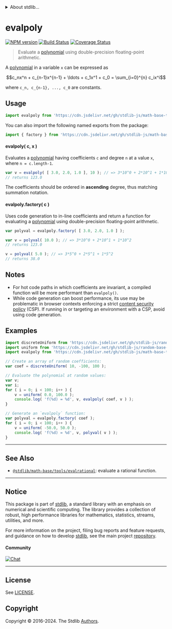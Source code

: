 <!--

@license Apache-2.0

Copyright (c) 2018 The Stdlib Authors.

Licensed under the Apache License, Version 2.0 (the "License");
you may not use this file except in compliance with the License.
You may obtain a copy of the License at

   http://www.apache.org/licenses/LICENSE-2.0

Unless required by applicable law or agreed to in writing, software
distributed under the License is distributed on an "AS IS" BASIS,
WITHOUT WARRANTIES OR CONDITIONS OF ANY KIND, either express or implied.
See the License for the specific language governing permissions and
limitations under the License.

-->


<details>
  <summary>
    About stdlib...
  </summary>
  <p>We believe in a future in which the web is a preferred environment for numerical computation. To help realize this future, we've built stdlib. stdlib is a standard library, with an emphasis on numerical and scientific computation, written in JavaScript (and C) for execution in browsers and in Node.js.</p>
  <p>The library is fully decomposable, being architected in such a way that you can swap out and mix and match APIs and functionality to cater to your exact preferences and use cases.</p>
  <p>When you use stdlib, you can be absolutely certain that you are using the most thorough, rigorous, well-written, studied, documented, tested, measured, and high-quality code out there.</p>
  <p>To join us in bringing numerical computing to the web, get started by checking us out on <a href="https://github.com/stdlib-js/stdlib">GitHub</a>, and please consider <a href="https://opencollective.com/stdlib">financially supporting stdlib</a>. We greatly appreciate your continued support!</p>
</details>

# evalpoly

[![NPM version][npm-image]][npm-url] [![Build Status][test-image]][test-url] [![Coverage Status][coverage-image]][coverage-url] <!-- [![dependencies][dependencies-image]][dependencies-url] -->

> Evaluate a [polynomial][polynomial] using double-precision floating-point arithmetic.

<section class="intro">

A [polynomial][polynomial] in a variable `x` can be expressed as

<!-- <equation class="equation" label="eq:polynomial" align="center" raw="c_nx^n + c_{n-1}x^{n-1} + \ldots + c_1x^1 + c_0 = \sum_{i=0}^{n} c_ix^i" alt="Polynomial expression."> -->

```math
c_nx^n + c_{n-1}x^{n-1} + \ldots + c_1x^1 + c_0 = \sum_{i=0}^{n} c_ix^i
```

<!-- <div class="equation" align="center" data-raw-text="c_nx^n + c_{n-1}x^{n-1} + \ldots + c_1x^1 + c_0 = \sum_{i=0}^{n} c_ix^i" data-equation="eq:polynomial">
    <img src="https://cdn.jsdelivr.net/gh/stdlib-js/stdlib@7e0a95722efd9c771b129597380c63dc6715508b/lib/node_modules/@stdlib/math/base/tools/evalpoly/docs/img/equation_polynomial.svg" alt="Polynomial expression.">
    <br>
</div> -->

<!-- </equation> -->

where `c_n, c_{n-1}, ..., c_0` are constants.

</section>

<!-- /.intro -->



<section class="usage">

## Usage

```javascript
import evalpoly from 'https://cdn.jsdelivr.net/gh/stdlib-js/math-base-tools-evalpoly@deno/mod.js';
```

You can also import the following named exports from the package:

```javascript
import { factory } from 'https://cdn.jsdelivr.net/gh/stdlib-js/math-base-tools-evalpoly@deno/mod.js';
```

#### evalpoly( c, x )

Evaluates a [polynomial][polynomial] having coefficients `c` and degree `n` at a value `x`, where `n = c.length-1`.

```javascript
var v = evalpoly( [ 3.0, 2.0, 1.0 ], 10 ); // => 3*10^0 + 2*10^1 + 1*10^2
// returns 123.0
```

The coefficients should be ordered in **ascending** degree, thus matching summation notation.

#### evalpoly.factory( c )

Uses code generation to in-line coefficients and return a function for evaluating a [polynomial][polynomial] using double-precision floating-point arithmetic.

```javascript
var polyval = evalpoly.factory( [ 3.0, 2.0, 1.0 ] );

var v = polyval( 10.0 ); // => 3*10^0 + 2*10^1 + 1*10^2
// returns 123.0

v = polyval( 5.0 ); // => 3*5^0 + 2*5^1 + 1*5^2
// returns 38.0
```

</section>

<!-- /.usage -->

<section class="notes">

## Notes

-   For hot code paths in which coefficients are invariant, a compiled function will be more performant than `evalpoly()`.
-   While code generation can boost performance, its use may be problematic in browser contexts enforcing a strict [content security policy][mdn-csp] (CSP). If running in or targeting an environment with a CSP, avoid using code generation.

</section>

<!-- /.notes -->

<section class="examples">

## Examples

<!-- eslint no-undef: "error" -->

```javascript
import discreteUniform from 'https://cdn.jsdelivr.net/gh/stdlib-js/random-array-discrete-uniform@deno/mod.js';
import uniform from 'https://cdn.jsdelivr.net/gh/stdlib-js/random-base-uniform@deno/mod.js';
import evalpoly from 'https://cdn.jsdelivr.net/gh/stdlib-js/math-base-tools-evalpoly@deno/mod.js';

// Create an array of random coefficients:
var coef = discreteUniform( 10, -100, 100 );

// Evaluate the polynomial at random values:
var v;
var i;
for ( i = 0; i < 100; i++ ) {
    v = uniform( 0.0, 100.0 );
    console.log( 'f(%d) = %d', v, evalpoly( coef, v ) );
}

// Generate an `evalpoly` function:
var polyval = evalpoly.factory( coef );
for ( i = 0; i < 100; i++ ) {
    v = uniform( -50.0, 50.0 );
    console.log( 'f(%d) = %d', v, polyval( v ) );
}
```

</section>

<!-- /.examples -->

<!-- Section for related `stdlib` packages. Do not manually edit this section, as it is automatically populated. -->

<section class="related">

* * *

## See Also

-   <span class="package-name">[`@stdlib/math-base/tools/evalrational`][@stdlib/math/base/tools/evalrational]</span><span class="delimiter">: </span><span class="description">evaluate a rational function.</span>

</section>

<!-- /.related -->

<!-- Section for all links. Make sure to keep an empty line after the `section` element and another before the `/section` close. -->


<section class="main-repo" >

* * *

## Notice

This package is part of [stdlib][stdlib], a standard library with an emphasis on numerical and scientific computing. The library provides a collection of robust, high performance libraries for mathematics, statistics, streams, utilities, and more.

For more information on the project, filing bug reports and feature requests, and guidance on how to develop [stdlib][stdlib], see the main project [repository][stdlib].

#### Community

[![Chat][chat-image]][chat-url]

---

## License

See [LICENSE][stdlib-license].


## Copyright

Copyright &copy; 2016-2024. The Stdlib [Authors][stdlib-authors].

</section>

<!-- /.stdlib -->

<!-- Section for all links. Make sure to keep an empty line after the `section` element and another before the `/section` close. -->

<section class="links">

[npm-image]: http://img.shields.io/npm/v/@stdlib/math-base-tools-evalpoly.svg
[npm-url]: https://npmjs.org/package/@stdlib/math-base-tools-evalpoly

[test-image]: https://github.com/stdlib-js/math-base-tools-evalpoly/actions/workflows/test.yml/badge.svg?branch=main
[test-url]: https://github.com/stdlib-js/math-base-tools-evalpoly/actions/workflows/test.yml?query=branch:main

[coverage-image]: https://img.shields.io/codecov/c/github/stdlib-js/math-base-tools-evalpoly/main.svg
[coverage-url]: https://codecov.io/github/stdlib-js/math-base-tools-evalpoly?branch=main

<!--

[dependencies-image]: https://img.shields.io/david/stdlib-js/math-base-tools-evalpoly.svg
[dependencies-url]: https://david-dm.org/stdlib-js/math-base-tools-evalpoly/main

-->

[chat-image]: https://img.shields.io/gitter/room/stdlib-js/stdlib.svg
[chat-url]: https://app.gitter.im/#/room/#stdlib-js_stdlib:gitter.im

[stdlib]: https://github.com/stdlib-js/stdlib

[stdlib-authors]: https://github.com/stdlib-js/stdlib/graphs/contributors

[umd]: https://github.com/umdjs/umd
[es-module]: https://developer.mozilla.org/en-US/docs/Web/JavaScript/Guide/Modules

[deno-url]: https://github.com/stdlib-js/math-base-tools-evalpoly/tree/deno
[deno-readme]: https://github.com/stdlib-js/math-base-tools-evalpoly/blob/deno/README.md
[umd-url]: https://github.com/stdlib-js/math-base-tools-evalpoly/tree/umd
[umd-readme]: https://github.com/stdlib-js/math-base-tools-evalpoly/blob/umd/README.md
[esm-url]: https://github.com/stdlib-js/math-base-tools-evalpoly/tree/esm
[esm-readme]: https://github.com/stdlib-js/math-base-tools-evalpoly/blob/esm/README.md
[branches-url]: https://github.com/stdlib-js/math-base-tools-evalpoly/blob/main/branches.md

[stdlib-license]: https://raw.githubusercontent.com/stdlib-js/math-base-tools-evalpoly/main/LICENSE

[polynomial]: https://en.wikipedia.org/wiki/Polynomial

[mdn-csp]: https://developer.mozilla.org/en-US/docs/Web/HTTP/CSP

<!-- <related-links> -->

[@stdlib/math/base/tools/evalrational]: https://github.com/stdlib-js/math-base-tools-evalrational/tree/deno

<!-- </related-links> -->

</section>

<!-- /.links -->

